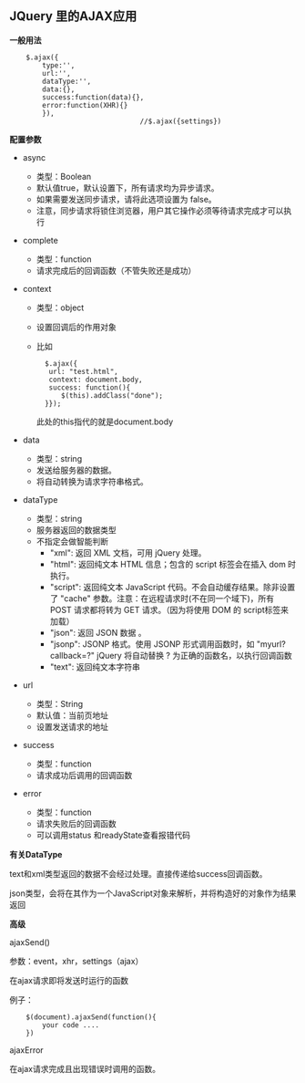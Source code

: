 ## JQuery 里的AJAX应用 ##

**一般用法**

        $.ajax({
            type:'',
            url:'',
            dataType:'',
            data:{},
            success:function(data){},
            error:function(XHR){}
            }),
                                    //$.ajax({settings})

**配置参数**

- async
    - 类型：Boolean
    - 默认值true，默认设置下，所有请求均为异步请求。
    - 如果需要发送同步请求，请将此选项设置为 false。
    - 注意，同步请求将锁住浏览器，用户其它操作必须等待请求完成才可以执行
- complete
    - 类型：function
    - 请求完成后的回调函数（不管失败还是成功）
- context
    - 类型：object
    - 设置回调后的作用对象
    - 比如    
        
   
            $.ajax({
             url: "test.html", 
             context: document.body, 
             success: function(){
                $(this).addClass("done");
            }});

        此处的this指代的就是document.body

- data
    - 类型：string
    - 发送给服务器的数据。
    - 将自动转换为请求字符串格式。
- dataType
    - 类型：string
    - 服务器返回的数据类型
    - 不指定会做智能判断
        - "xml": 返回 XML 文档，可用 jQuery 处理。
        - "html": 返回纯文本 HTML 信息；包含的 script 标签会在插入 dom 时执行。
        - "script": 返回纯文本 JavaScript 代码。不会自动缓存结果。除非设置了 "cache" 参数。注意：在远程请求时(不在同一个域下)，所有 POST 请求都将转为 GET 请求。（因为将使用 DOM 的 script标签来加载）
        - "json": 返回 JSON 数据 。
        - "jsonp": JSONP 格式。使用 JSONP 形式调用函数时，如 "myurl?callback=?" jQuery 将自动替换 ? 为正确的函数名，以执行回调函数
        - "text": 返回纯文本字符串
- url
    - 类型：String
    - 默认值：当前页地址
    - 设置发送请求的地址
- success
    - 类型：function
    - 请求成功后调用的回调函数
- error
    - 类型：function
    - 请求失败后的回调函数
    - 可以调用status 和readyState查看报错代码 


**有关DataType**   

text和xml类型返回的数据不会经过处理。直接传递给success回调函数。

json类型，会将在其作为一个JavaScript对象来解析，并将构造好的对象作为结果返回

**高级**

ajaxSend()

参数：event，xhr，settings（ajax）

在ajax请求即将发送时运行的函数

例子：

        $(document).ajaxSend(function(){
            your code ....
        })

ajaxError

在ajax请求完成且出现错误时调用的函数。
   